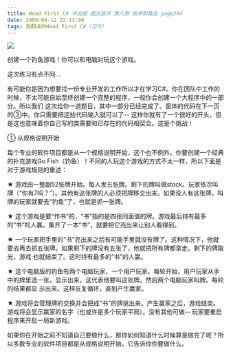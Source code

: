 ```yaml
---
title: Head First C# 中文版 图文皆译 第八章 枚举和集合 page344
date: 2009-04-12 22:13:00
tags: 我翻译的Head First C#（习作）
---
```

![](https://p-blog.csdn.net/images/p_blog_csdn_net/cuipengfei1/EntryImages/20090412/2009-04-12_21-30-50.jpg)

创建一个钓鱼游戏！你可以和电脑对玩这个游戏。

这次练习有点不同...

有可能你是因为想要找一份专业开发的工作所以才在学习C#。你在团队中工作的时候，不太可能自始至终创建一个完整的程序，一般你会创建一个大程序中的一部分。所以我们
这次给你一道题目，其中一部分已经完成了。窗体的代码在下一页的③中。你只需要把这些代码输入就可以了--
这样你就有了一个很好的开头，但是这也意味着你自己写的类需要和已存在的代码相契合。这是个挑战！

①  从规格说明开始

每个专业的软件项目都是从一个规格说明开始，这个也不例外。你要创建一个经典的扑克游戏Go
Fish（钓鱼）！不同的人玩这个游戏的方式不太一样，所以下面是对于游戏规则的重述：

★  游戏由一整副52张牌开始。每人发五张牌。剩下的牌叫做stock。玩家依次叫牌（“你有7吗？”）。其他有这张牌的人必须把牌移交出来。如果没人有这张牌，叫
牌的玩家就要去“钓鱼”了，也就是抓一张牌。

★  这个游戏是要“作书”的，“书”指的是四张同面值的牌。游戏最后持有最多的“书”的人赢。集齐了一本“书”，就要把它亮出来让别人看得到。

★  一个玩家把手里的“书”亮出来之后有可能手里就没有牌了。这种情况下，他就要去再去抓五张牌。如果剩下的牌没有五张了，他就把所有牌都拿走。剩下的牌取光，游戏
也就结束了。这时持有最多的“书”的人赢。

★  这个电脑版的钓鱼有两个电脑玩家，一个用户玩家。每轮开始，用户玩家从手中的牌里选一张，显示出来，这代表他要叫这张牌。然后两个电脑玩家叫牌。每轮的结果都显
示出来。这样反复循环，直到产生赢家。

★  游戏将会管理牌的交换并会把成“书”的牌挑出来。产生赢家之后，游戏结束。游戏将会显示赢家的名字（也或许是多个玩家平局）。没有其他可做--
玩家要重启程序来开启一局新游戏。

如果你在开始之前不知道自己要做什么，那你如何知道什么时候算是做完了呢？所以多数专业的软件项目都是从规格说明开始，它告诉你你要做什么。




